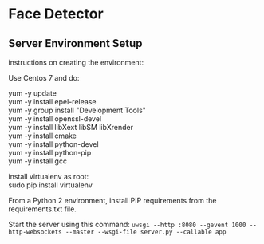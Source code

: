 # Face Detector
## Server Environment Setup
instructions on creating the environment:

Use Centos 7 and do:

yum -y update  
yum -y install epel-release  
yum -y group install "Development Tools"  
yum -y install openssl-devel  
yum -y install libXext libSM libXrender  
yum -y install cmake  
yum -y install python-devel  
yum -y install python-pip  
yum -y install gcc  

install virtualenv as root:  
sudo pip install virtualenv

From a Python 2 environment, install PIP requirements from the requirements.txt file.

Start the server using this command:
`uwsgi --http :8080 --gevent 1000 --http-websockets --master --wsgi-file server.py --callable app`
